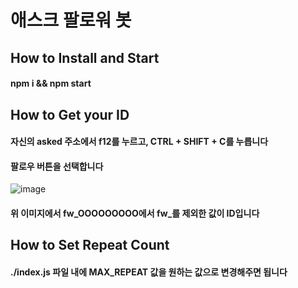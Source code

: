 # 애스크 팔로워 봇
## How to Install and Start
#### npm i && npm start

## How to Get your ID
#### 자신의 asked 주소에서 f12를 누르고, CTRL + SHIFT + C를 누릅니다
#### 팔로우 버튼을 선택합니다
![image](https://user-images.githubusercontent.com/88186573/156020502-e28226d6-0ac4-4013-8e7b-88c1dd150026.png)
#### 위 이미지에서 fw_OOOOOOOOO에서 fw_를 제외한 값이 ID입니다

## How to Set Repeat Count
#### ./index.js 파일 내에 MAX_REPEAT 값을 원하는 값으로 변경해주면 됩니다
